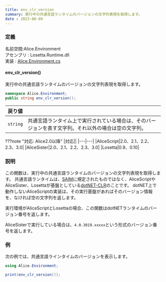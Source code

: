 ```yaml
---
title: env_clr_version
summary: 実行中の共通言語ランタイムのバージョンの文字列表現を取得します。
date : 2023-08-09
---
```

### 定義
名前空間:Alice.Environment<br/>
アセンブリ : Losetta.Runtime.dll<br/>
実装 : [Alice.Environment.cs](https://github.com/WSOFT-Project/Losetta/blob/master/Losetta.Runtime/Alice.Environment.cs)

#### env_clr_version()

実行中の共通言語ランタイムのバージョンの文字列表現を取得します。

```cs title="AliceScript"
namespace Alice.Environment;
public string env_clr_version();
```

|戻り値| |
|-|-|
|`string`|共通言語ランタイム上で実行されている場合は、そのバージョンを表す文字列。それ以外の場合は空の文字列。|

???note "対応: Alice2.0以降"
    |対応||
    |---|---|
    |AliceScript|2.0、2.1、2.2、2.3、3.0|
    |AliceSister|2.0、2.1、2.2、2.3、3.0|
    |Losetta|0.9、0.10|

### 説明
この関数は、実行中の共通言語ランタイムのバージョンの文字列表現を取得します。
共通言語ランタイムは、[SAIM](../../../general/saim.md)に規定されたものではなく、AliceScriptやAliceSister、Losettaが基盤としている[dotNET-CLR](https://learn.microsoft.com/ja-jp/dotnet/standard/clr)のことです。
dotNET上で動作しないAliceScriptの実装は、その実行基盤があればそのバージョン情報を、なければ空の文字列を返します。

実行環境がAliceScriptとLosettaの場合、この関数はdotNETランタイムのバージョン番号を返します。

AliceSisterで実行している場合は、`4.0.3019.xxxxx`という形式のバージョン番号を返します。

### 例
次の例では、共通言語ラインタイムのバージョンを表示します。

```cs title="AliceScript"
using Alice.Environment;

print(env_clr_version());
```